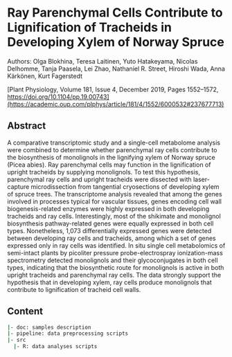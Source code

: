 # Ray Parenchymal Cells Contribute to Lignification of Tracheids in Developing Xylem of Norway Spruce

Authors: Olga Blokhina, Teresa Laitinen, Yuto Hatakeyama, Nicolas Delhomme, Tanja Paasela, Lei Zhao, Nathaniel R. Street, Hiroshi Wada, Anna Kärkönen, Kurt Fagerstedt

[Plant Physiology, Volume 181, Issue 4, December 2019, Pages 1552–1572, https://doi.org/10.1104/pp.19.00743](https://academic.oup.com/plphys/article/181/4/1552/6000532#237677713)

## Abstract

A comparative transcriptomic study and a single-cell metabolome analysis were combined to determine whether parenchymal ray cells contribute to the biosynthesis of monolignols in the lignifying xylem of Norway spruce (Picea abies). Ray parenchymal cells may function in the lignification of upright tracheids by supplying monolignols. To test this hypothesis, parenchymal ray cells and upright tracheids were dissected with laser-capture microdissection from tangential cryosections of developing xylem of spruce trees. The transcriptome analysis revealed that among the genes involved in processes typical for vascular tissues, genes encoding cell wall biogenesis-related enzymes were highly expressed in both developing tracheids and ray cells. Interestingly, most of the shikimate and monolignol biosynthesis pathway-related genes were equally expressed in both cell types. Nonetheless, 1,073 differentially expressed genes were detected between developing ray cells and tracheids, among which a set of genes expressed only in ray cells was identified. In situ single cell metabolomics of semi-intact plants by picoliter pressure probe-electrospray ionization-mass spectrometry detected monolignols and their glycoconjugates in both cell types, indicating that the biosynthetic route for monolignols is active in both upright tracheids and parenchymal ray cells. The data strongly support the hypothesis that in developing xylem, ray cells produce monolignols that contribute to lignification of tracheid cell walls.

## Content

```bash
|- doc: samples description
|- pipeline: data preprocessing scripts
|- src
  |- R: data analyses scripts
```
